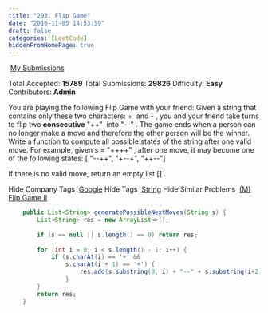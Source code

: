 ```yaml
---
title: "293. Flip Game"
date: "2016-11-05 14:53:59"
draft: false
categories: [LeetCode]
hiddenFromHomePage: true
---
```


 [My Submissions](https://leetcode.com/problems/flip-game/submissions/)

Total Accepted: **15789**
Total Submissions: **29826**
Difficulty: **Easy**
Contributors: **Admin**

You are playing the following Flip Game with your friend: Given a string that contains only these two characters: +
 and -
, you and your friend take turns to flip two **consecutive** "++"
 into "--"
. The game ends when a person can no longer make a move and therefore the other person will be the winner.
Write a function to compute all possible states of the string after one valid move.
For example, given s = "++++"
, after one move, it may become one of the following states:
[ "--++", "+--+", "++--"]

If there is no valid move, return an empty list []
.

Hide Company Tags
 [Google](https://leetcode.com/company/google/)
Hide Tags
 [String](https://leetcode.com/tag/string/)
Hide Similar Problems
 [(M) Flip Game II](https://leetcode.com/problems/flip-game-ii/)

```java
    public List<String> generatePossibleNextMoves(String s) {
        List<String> res = new ArrayList<>();
        
        if (s == null || s.length() == 0) return res;
        
        for (int i = 0; i < s.length() - 1; i++) {
            if (s.charAt(i) == '+' && 
                s.charAt(i + 1) == '+') {
                    res.add(s.substring(0, i) + "--" + s.substring(i+2));
                }
        }
        return res;
    }
```
